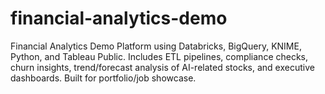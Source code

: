 # financial-analytics-demo
Financial Analytics Demo Platform using Databricks, BigQuery, KNIME, Python, and Tableau Public. Includes ETL pipelines, compliance checks, churn insights, trend/forecast analysis of AI-related stocks, and executive dashboards. Built for portfolio/job showcase.
